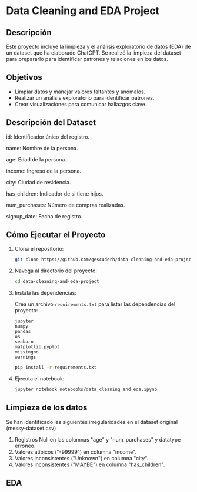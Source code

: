 # Data Cleaning and EDA Project

## Descripción
Este proyecto incluye la limpieza y el análisis exploratorio de datos (EDA) de un dataset que ha elaborado ChatGPT. Se realizó la limpieza del dataset para prepararlo para identificar patrones y relaciones en los datos.

## Objetivos
- Limpiar datos y manejar valores faltantes y anómalos.
- Realizar un análisis exploratorio para identificar patrones.
- Crear visualizaciones para comunicar hallazgos clave.

## Descripción del Dataset

id: Identificador único del registro.

name: Nombre de la persona.

age: Edad de la persona.

income: Ingreso de la persona.

city: Ciudad de residencia.

has_children: Indicador de si tiene hijos.

num_purchases: Número de compras realizadas.

signup_date: Fecha de registro.

## Cómo Ejecutar el Proyecto
1. Clona el repositorio:
   ```bash
   git clone https://github.com/gescuderh/data-cleaning-and-eda-project.git

2. Navega al directorio del proyecto:
   ```bash
   cd data-cleaning-and-eda-project

4. Instala las dependencias:

   Crea un archivo `requirements.txt` para listar las dependencias del proyecto:

   ```text
   jupyter
   numpy
   pandas 
   os
   seaborn
   matplotlib.pyplot
   missingno
   warnings
   ````
   
   ```bash
   pip install -r requirements.txt
   ```

6. Ejecuta el notebook:
   ```bash
   jupyter notebook notebooks/data_cleaning_and_eda.ipynb
   ```

## Limpieza de los datos

Se han identificado las siguientes irregularidades en el dataset original (messy-dataset.csv)

1. Registros Null en las columnas "age" y "num_purchases" y datatype erroneo.
2. Valores atípicos ("-99999") en columna "income".
3. Valores inconsistentes ("Unknown") en columna "city".
4. Valores inconsistentes ("MAYBE") en columna "has_children".

## EDA



